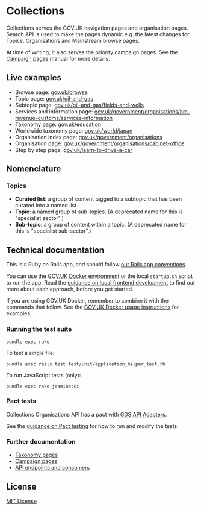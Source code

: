 # Collections

Collections serves the GOV.UK navigation pages and organisation pages. Search API is used to make the pages dynamic e.g. the latest changes for Topics, Organisations and Mainstream browse pages.

At time of writing, it also serves the priority campaign pages. See the [Campaign pages](docs/campaign-pages.md) manual for more details.

## Live examples

- Browse page: [gov.uk/browse](https://www.gov.uk/browse)
- Topic page: [gov.uk/oil-and-gas](https://www.gov.uk/oil-and-gas)
- Subtopic page: [gov.uk/oil-and-gas/fields-and-wells](https://www.gov.uk/oil-and-gas/fields-and-wells)
- Services and information page: [gov.uk/government/organisations/hm-revenue-customs/services-information](https://www.gov.uk/government/organisations/hm-revenue-customs/services-information)
- Taxonomy page: [gov.uk/education](https://www.gov.uk/education)
- Worldwide taxonomy page: [gov.uk/world/japan](https://www.gov.uk/world/japan)
- Organisation index page: [gov.uk/government/organisations](https://www.gov.uk/government/organisations)
- Organisation page: [gov.uk/government/organisations/cabinet-office](https://www.gov.uk/government/organisations/cabinet-office)
- Step by step page: [gov.uk/learn-to-drive-a-car](https://www.gov.uk/learn-to-drive-a-car)

## Nomenclature

### Topics

- **Curated list**: a group of content tagged to a subtopic that has been
  curated into a named list.
- **Topic**: a named group of sub-topics. (A deprecated name for this is "specialist sector".)
- **Sub-topic**: a group of content within a topic. (A deprecated name for this is
"specialist sub-sector".)

## Technical documentation

This is a Ruby on Rails app, and should follow [our Rails app conventions](https://docs.publishing.service.gov.uk/manual/conventions-for-rails-applications.html).

You can use the [GOV.UK Docker environment](https://github.com/alphagov/govuk-docker) or the local `startup.sh` script to run the app. Read the [guidance on local frontend development](https://docs.publishing.service.gov.uk/manual/local-frontend-development.html) to find out more about each approach, before you get started.

If you are using GOV.UK Docker, remember to combine it with the commands that follow. See the [GOV.UK Docker usage instructions](https://github.com/alphagov/govuk-docker#usage) for examples.

### Running the test suite

```
bundle exec rake
```

To test a single file:

```
bundle exec rails test test/unit/application_helper_test.rb
```

To run JavaScript tests (only):

```
bundle exec rake jasmine:ci
```

### Pact tests

Collections Organisations API has a pact with [GDS API Adapters](https://github.com/alphagov/gds-api-adapters).

See the [guidance on Pact testing](https://docs.publishing.service.gov.uk/manual/pact-broker.html) for how to run and modify the tests.

### Further documentation

- [Taxonomy pages](docs/taxonomy-pages.md)
- [Campaign pages](docs/campaign-pages.md)
- [API endpoints and consumers](docs/api.md)

## License

[MIT License](LICENSE)

